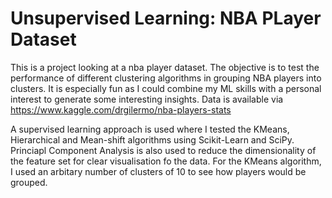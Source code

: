 # Unsupervised Learning: NBA PLayer Dataset

This is a project looking at a nba player dataset. The objective is to test the performance of different clustering algorithms in grouping NBA players into clusters. It is especially fun as I could combine my ML skills with a personal interest to generate some interesting insights. Data is available via https://www.kaggle.com/drgilermo/nba-players-stats

A supervised learning approach is used where I tested the KMeans, Hierarchical and Mean-shift algorithms using Scikit-Learn and SciPy. Princiapl Component Analysis is also used to reduce the dimensionality of the feature set for clear visualisation fo the data. For the KMeans algorithm, I used an arbitary number of clusters of 10 to see how players would be grouped. 



